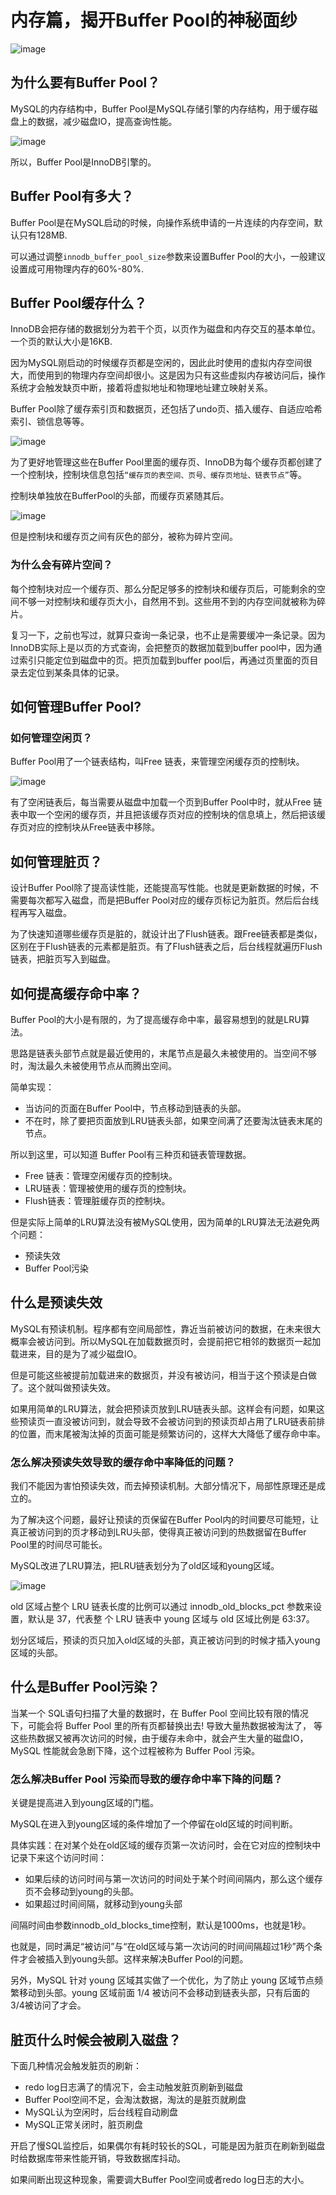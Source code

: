 # 内存篇，揭开Buffer Pool的神秘面纱

![image](https://cdn.xiaolincoding.com//mysql/other/e5a23e5c53ef471b947b5007866229fe.png)

## 为什么要有Buffer Pool？
MySQL的内存结构中，Buffer Pool是MySQL存储引擎的内存结构，用于缓存磁盘上的数据，减少磁盘IO，提高查询性能。

![image](https://cdn.xiaolincoding.com/gh/xiaolincoder/ImageHost4@main/mysql/innodb/%E7%BC%93%E5%86%B2%E6%B1%A0.drawio.png)

所以，Buffer Pool是InnoDB引擎的。

## Buffer Pool有多大？
Buffer Pool是在MySQL启动的时候，向操作系统申请的一片连续的内存空间，默认只有128MB.

可以通过调整`innodb_buffer_pool_size`参数来设置Buffer Pool的大小，一般建议设置成可用物理内存的60%-80%.

## Buffer Pool缓存什么？

InnoDB会把存储的数据划分为若干个页，以页作为磁盘和内存交互的基本单位。一个页的默认大小是16KB.

因为MySQL刚启动的时候缓存页都是空闲的，因此此时使用的虚拟内存空间很大，而使用到的物理内存空间却很小。这是因为只有这些虚拟内存被访问后，操作系统才会触发缺页中断，接着将虚拟地址和物理地址建立映射关系。

Buffer Pool除了缓存索引页和数据页，还包括了undo页、插入缓存、自适应哈希索引、锁信息等等。

![image](https://cdn.xiaolincoding.com/gh/xiaolincoder/ImageHost4@main/mysql/innodb/bufferpool%E5%86%85%E5%AE%B9.drawio.png)

 为了更好地管理这些在Buffer Pool里面的缓存页、InnoDB为每个缓存页都创建了一个控制块，控制块信息包括`“缓存页的表空间、页号、缓存页地址、链表节点”`等。

控制块单独放在BufferPool的头部，而缓存页紧随其后。

![image](https://cdn.xiaolincoding.com/gh/xiaolincoder/ImageHost4@main/mysql/innodb/%E7%BC%93%E5%AD%98%E9%A1%B5.drawio.png)

但是控制块和缓存页之间有灰色的部分，被称为碎片空间。

### 为什么会有碎片空间？

每个控制块对应一个缓存页、那么分配足够多的控制块和缓存页后，可能剩余的空间不够一对控制块和缓存页大小，自然用不到。这些用不到的内存空间就被称为碎片。

复习一下，之前也写过，就算只查询一条记录，也不止是需要缓冲一条记录。因为InnoDB实际上是以页的方式查询，会把整页的数据加载到buffer pool中，因为通过索引只能定位到磁盘中的页。把页加载到buffer pool后，再通过页里面的页目录去定位到某条具体的记录。

## 如何管理Buffer Pool?

### 如何管理空闲页？

Buffer Pool用了一个链表结构，叫Free 链表，来管理空闲缓存页的控制块。

![image](https://cdn.xiaolincoding.com/gh/xiaolincoder/ImageHost4@main/mysql/innodb/freelist.drawio.png)

有了空闲链表后，每当需要从磁盘中加载一个页到Buffer Pool中时，就从Free 链表中取一个空闲的缓存页，并且把该缓存页对应的控制块的信息填上，然后把该缓存页对应的控制块从Free链表中移除。

## 如何管理脏页？

设计Buffer Pool除了提高读性能，还能提高写性能。也就是更新数据的时候，不需要每次都写入磁盘，而是把Buffer Pool对应的缓存页标记为脏页。然后后台线程再写入磁盘。

为了快速知道哪些缓存页是脏的，就设计出了Flush链表。跟Free链表都是类似，区别在于Flush链表的元素都是脏页。有了Flush链表之后，后台线程就遍历Flush链表，把脏页写入到磁盘。

## 如何提高缓存命中率？

Buffer Pool的大小是有限的，为了提高缓存命中率，最容易想到的就是LRU算法。

思路是链表头部节点就是最近使用的，末尾节点是最久未被使用的。当空间不够时，淘汰最久未被使用节点从而腾出空间。

简单实现：
- 当访问的页面在Buffer Pool中，节点移动到链表的头部。
- 不在时，除了要把页面放到LRU链表头部，如果空间满了还要淘汰链表末尾的节点。

所以到这里，可以知道 Buffer Pool有三种页和链表管理数据。

- Free 链表：管理空闲缓存页的控制块。
- LRU链表：管理被使用的缓存页的控制块。
- Flush链表：管理脏缓存页的控制块。


但是实际上简单的LRU算法没有被MySQL使用，因为简单的LRU算法无法避免两个问题：
- 预读失效
- Buffer Pool污染

## 什么是预读失效

MySQL有预读机制。程序都有空间局部性，靠近当前被访问的数据，在未来很大概率会被访问到。所以MySQL在加载数据页时，会提前把它相邻的数据页一起加载进来，目的是为了减少磁盘IO。

但是可能这些被提前加载进来的数据页，并没有被访问，相当于这个预读是白做了。这个就叫做预读失效。

如果用简单的LRU算法，就会把预读页放到LRU链表头部。这样会有问题，如果这些预读页一直没被访问到，就会导致不会被访问到的预读页却占用了LRU链表前排的位置，而末尾被淘汰掉的页面可能是频繁访问的，这样大大降低了缓存命中率。

### 怎么解决预读失效导致的缓存命中率降低的问题？

我们不能因为害怕预读失效，而去掉预读机制。大部分情况下，局部性原理还是成立的。

为了解决这个问题，最好让预读的页保留在Buffer Pool内的时间要尽可能短，让真正被访问到的页才移动到LRU头部，使得真正被访问到的热数据留在Buffer Pool里的时间尽可能长。

MySQL改进了LRU算法，把LRU链表划分为了old区域和young区域。

![image](https://cdn.xiaolincoding.com/gh/xiaolincoder/ImageHost4@main/mysql/innodb/young%2Bold.png)

old 区域占整个 LRU 链表长度的比例可以通过 innodb_old_blocks_pct 参数来设置，默认是 37，代表整 个 LRU 链表中 young 区域与 old 区域比例是 63:37。

划分区域后，预读的页只加入old区域的头部，真正被访问到的时候才插入young区域的头部。

## 什么是Buffer Pool污染？

当某一个 SQL语句扫描了大量的数据时，在 Buffer Pool 空间比较有限的情况下，可能会将 Buffer Pool 里的所有页都替换出去!
导致大量热数据被淘汰了， 等这些热数据又被再次访问的时候，由于缓存未命中，就会产生大量的磁盘IO，MySQL 性能就会急剧下降，这个过程被称为 Buffer Pool 污染。

### 怎么解决Buffer Pool 污染而导致的缓存命中率下降的问题？

关键是提高进入到young区域的门槛。

MySQL在进入到young区域的条件增加了一个停留在old区域的时间判断。

具体实践：在对某个处在old区域的缓存页第一次访问时，会在它对应的控制块中记录下来这个访问时间：
- 如果后续的访问时间与第一次访问的时间处于某个时间间隔内，那么这个缓存页不会移动到young的头部。
- 如果超过时间间隔，就移动到young头部

间隔时间由参数innodb_old_blocks_time控制，默认是1000ms，也就是1秒。

也就是，同时满足“被访问”与“在old区域与第一次访问的时间间隔超过1秒”两个条件才会被插入到young头部。这样来解决Buffer Pool的问题。

另外，MySQL 针对 young 区域其实做了一个优化，为了防止 young 区域节点频繁移动到头部。young 区域前面 1/4 被访问不会移动到链表头部，只有后面的 3/4被访问了才会。

## 脏页什么时候会被刷入磁盘？

下面几种情况会触发脏页的刷新：
- redo log日志满了的情况下，会主动触发脏页刷新到磁盘
- Buffer Pool空间不足，会淘汰数据，淘汰的是脏页就刷盘
- MySQL认为空闲时，后台线程自动刷盘
- MySQL正常关闭时，脏页刷盘

开启了慢SQL监控后，如果偶尔有耗时较长的SQL，可能是因为脏页在刷新到磁盘时给数据库带来性能开销，导致数据库抖动。

如果间断出现这种现象，需要调大Buffer Pool空间或者redo log日志的大小。


